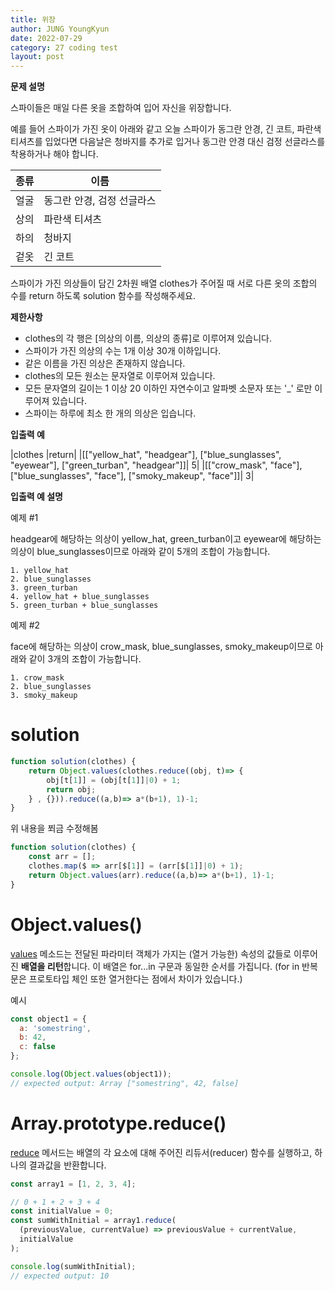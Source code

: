 ```yaml
---
title: 위장
author: JUNG YoungKyun
date: 2022-07-29
category: 27 coding test
layout: post
---
```


**문제 설명**

스파이들은 매일 다른 옷을 조합하여 입어 자신을 위장합니다.

예를 들어 스파이가 가진 옷이 아래와 같고 오늘 스파이가 동그란 안경, 긴 코트, 파란색 티셔츠를 입었다면 다음날은 청바지를 추가로 입거나 동그란 안경 대신 검정 선글라스를 착용하거나 해야 합니다.

|종류|	이름|
|---|---|
|얼굴	|동그란 안경, 검정 선글라스|
|상의	|파란색 티셔츠|
|하의	|청바지|
|겉옷	|긴 코트|

스파이가 가진 의상들이 담긴 2차원 배열 clothes가 주어질 때 서로 다른 옷의 조합의 수를 return 하도록 solution 함수를 작성해주세요.

**제한사항**

- clothes의 각 행은 [의상의 이름, 의상의 종류]로 이루어져 있습니다.
- 스파이가 가진 의상의 수는 1개 이상 30개 이하입니다.
- 같은 이름을 가진 의상은 존재하지 않습니다.
- clothes의 모든 원소는 문자열로 이루어져 있습니다.
- 모든 문자열의 길이는 1 이상 20 이하인 자연수이고 알파벳 소문자 또는 '_' 로만 이루어져 있습니다.
- 스파이는 하루에 최소 한 개의 의상은 입습니다.

**입출력 예**

|clothes	|return|
|[["yellow_hat", "headgear"], ["blue_sunglasses", "eyewear"], ["green_turban", "headgear"]]|	5|
|[["crow_mask", "face"], ["blue_sunglasses", "face"], ["smoky_makeup", "face"]]|	3|

**입출력 예 설명**

예제 #1

headgear에 해당하는 의상이 yellow_hat, green_turban이고 eyewear에 해당하는 의상이 blue_sunglasses이므로 아래와 같이 5개의 조합이 가능합니다.

    1. yellow_hat
    2. blue_sunglasses
    3. green_turban
    4. yellow_hat + blue_sunglasses
    5. green_turban + blue_sunglasses
    
예제 #2

face에 해당하는 의상이 crow_mask, blue_sunglasses, smoky_makeup이므로 아래와 같이 3개의 조합이 가능합니다.

    1. crow_mask
    2. blue_sunglasses
    3. smoky_makeup
    
# solution

```javascript
function solution(clothes) {
    return Object.values(clothes.reduce((obj, t)=> {
        obj[t[1]] = (obj[t[1]]|0) + 1;
        return obj;
    } , {})).reduce((a,b)=> a*(b+1), 1)-1;    
}
```

위 내용을 쬐금 수정해봄

```javascript
function solution(clothes) {
    const arr = [];
    clothes.map($ => arr[$[1]] = (arr[$[1]]|0) + 1);
    return Object.values(arr).reduce((a,b)=> a*(b+1), 1)-1;
}
```

# Object.values()

[values](https://developer.mozilla.org/ko/docs/Web/JavaScript/Reference/Global_Objects/Object/values)
메소드는 전달된 파라미터 객체가 가지는 (열거 가능한) 속성의 값들로 이루어진 **배열을 리턴**합니다. 
이 배열은 for...in 구문과 동일한 순서를 가집니다. (for in 반복문은 프로토타입 체인 또한 열거한다는 점에서 차이가 있습니다.)

예시

```javascript
const object1 = {
  a: 'somestring',
  b: 42,
  c: false
};

console.log(Object.values(object1));
// expected output: Array ["somestring", 42, false]
```

# Array.prototype.reduce()

[reduce](https://developer.mozilla.org/ko/docs/Web/JavaScript/Reference/Global_Objects/Array/Reduce)
메서드는 배열의 각 요소에 대해 주어진 리듀서(reducer) 함수를 실행하고, 하나의 결과값을 반환합니다.

```javascript
const array1 = [1, 2, 3, 4];

// 0 + 1 + 2 + 3 + 4
const initialValue = 0;
const sumWithInitial = array1.reduce(
  (previousValue, currentValue) => previousValue + currentValue,
  initialValue
);

console.log(sumWithInitial);
// expected output: 10
```

